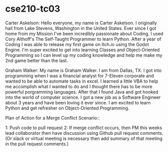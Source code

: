 # cse210-tc03

Carter Askelson: Hello everyone, my name is Carter Askelson.  I originally hail from Lake Stevens, Washington in the United States.  Ever since I got home from my Mission I've been incredibly passionate about Coding.  I used Cory Althoff's The Self-Taught Programmer to learn Python.  After a year of Coding I was able to release my first game on Itch.io using the Godot Engine.  I'm super excited to get into learning Classes and Object-Oriented Programming so I can level up my coding knowledge and help me make my 2nd game better than the last.

Graham Walker: My name is Graham Walker. I am from Dallas, TX. I got into programming when I was a financial analyst for 7-Eleven corporate and wanted to be able to automate tasks in excel. I learned a little VBA to help me accomplish what I wanted to do and I thought there has to be more powerful porgramming languages. After that I found Java and got hooked into the world of computer science. I got a new job as a Software Engineer about 3 years and have been loving it ever since. I am excited to learn Python and get refresher on Object-Oriented Programming.

Plan of Action for a Merge Conflict Scenario::

1: Push code to pull request
2: If merge conflict occurs, then PM this weeks lead collaborator then have discussion using Github pull request comments. (Or slack or virtual meeting is necessary then add summary of that meeting in the pull request comments.)
